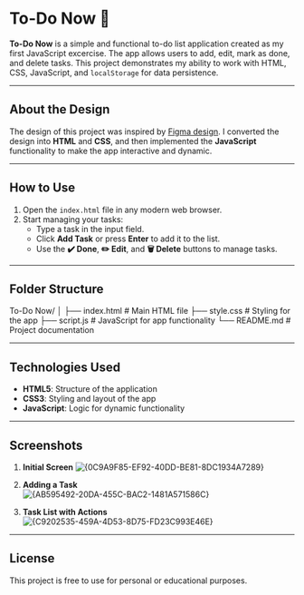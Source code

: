 # To-Do Now 📝

**To-Do Now** is a simple and functional to-do list application created as my first JavaScript excercise. The app allows users to add, edit, mark as done, and delete tasks. This project demonstrates my ability to work with HTML, CSS, JavaScript, and `localStorage` for data persistence.

---

## About the Design
The design of this project was inspired by [Figma design](https://www.figma.com/community/file/1234925437659671587/to-do-list). I converted the design into **HTML** and **CSS**, and then implemented the **JavaScript** functionality to make the app interactive and dynamic.

---

## How to Use
1. Open the `index.html` file in any modern web browser.  
2. Start managing your tasks:  
   - Type a task in the input field.  
   - Click **Add Task** or press **Enter** to add it to the list.  
   - Use the **✔️ Done**, **✏️ Edit**, and **🗑️ Delete** buttons to manage tasks.  

---

## Folder Structure
To-Do Now/ │ ├── index.html # Main HTML file ├── style.css # Styling for the app ├── script.js # JavaScript for app functionality └── README.md # Project documentation

---

## Technologies Used
- **HTML5**: Structure of the application  
- **CSS3**: Styling and layout of the app  
- **JavaScript**: Logic for dynamic functionality  

---

## Screenshots
1. **Initial Screen**
   ![{0C9A9F85-EF92-40DD-BE81-8DC1934A7289}](https://github.com/user-attachments/assets/1bc0e68a-0484-4911-869d-ba28de400ea8)

2. **Adding a Task**  
   ![{AB595492-20DA-455C-BAC2-1481A571586C}](https://github.com/user-attachments/assets/0194ee92-4035-4608-8b0a-14d869a44adc)

3. **Task List with Actions**  
   ![{C9202535-459A-4D53-8D75-FD23C993E46E}](https://github.com/user-attachments/assets/da7a127c-88db-4109-b34f-1f420c2f3989)

---

## License
This project is free to use for personal or educational purposes.
